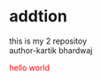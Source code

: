 # addtion
this is my 2 repositoy
<br>
author-kartik bhardwaj 
<html>
  <head>
    <title>
      name
    </title>
  </head>
      <body>
        <div style="color:red;">
          hello world 
        </div>
      </body>
</html>
